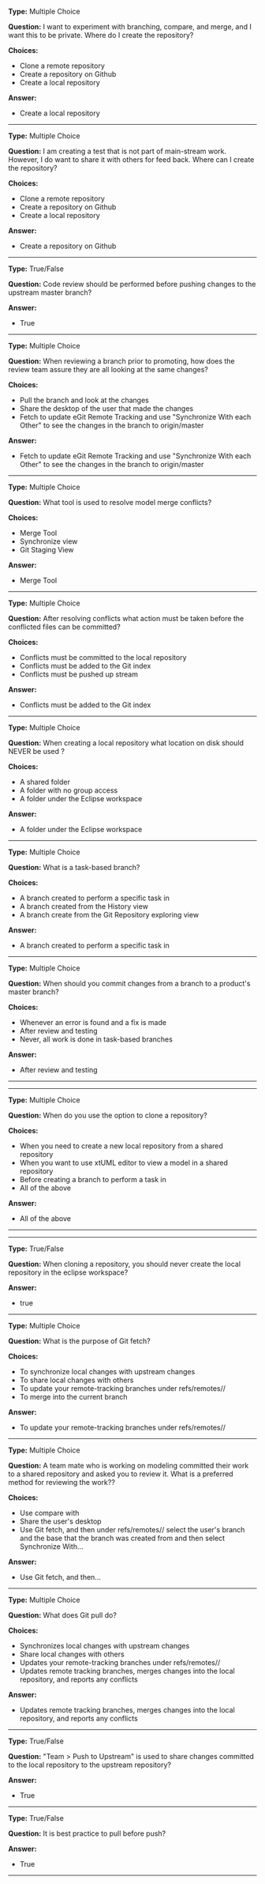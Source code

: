 __Type:__  Multiple Choice
 
__Question:__  I want to experiment with branching, compare, and merge, and I want 
this to be private.  Where do I create the repository?
 
__Choices:__
  - Clone a remote repository
  - Create a repository on Github
  - Create a local repository
  
__Answer:__
  - Create a local repository
  

----
__Type:__  Multiple Choice
 
__Question:__  I am creating a test that is not part of main-stream work.  
However, I do want to share it with others for feed back.  Where can I create the repository?
 
__Choices:__
  - Clone a remote repository
  - Create a repository on Github
  - Create a local repository

__Answer:__
  - Create a repository on Github
  
----
__Type:__  True/False
 
__Question:__  Code review should be performed before pushing changes to the upstream master branch?
 
__Answer:__
  - True
  
----
__Type:__  Multiple Choice
 
__Question:__  When reviewing a branch prior to promoting, how does 
the review team assure they are all looking at the same changes?

__Choices:__
  - Pull the branch and look at the changes
  - Share the desktop of the user that made the changes
  - Fetch to update eGit Remote Tracking and use "Synchronize With each Other" to
  see the changes in the branch to origin/master 

__Answer:__
  - Fetch to update eGit Remote Tracking and use "Synchronize With each Other" to
  see the changes in the branch to origin/master 
  
----
__Type:__  Multiple Choice
 
__Question:__  What tool is used to resolve model merge conflicts?
 
__Choices:__
  - Merge Tool 
  - Synchronize view
  - Git Staging View

__Answer:__
  - Merge Tool 
  
----
__Type:__  Multiple Choice
 
__Question:__  After resolving conflicts what action must be taken before the conflicted files can be committed?
 
__Choices:__
  - Conflicts must be committed to the local repository 
  - Conflicts must be added to the Git index
  - Conflicts must be pushed up stream

__Answer:__
  - Conflicts must be added to the Git index
  
----
__Type:__  Multiple Choice
 
__Question:__  When creating a local repository what location on disk 
should NEVER be used ?
 
__Choices:__
  - A shared folder
  - A folder with no group access 
  - A folder under the Eclipse workspace

__Answer:__
  - A folder under the Eclipse workspace
  
----
__Type:__  Multiple Choice
 
__Question:__  What is a task-based branch?
 
__Choices:__
  - A branch created to perform a specific task in 
  - A branch created from the History view
  - A branch create from the Git Repository exploring view

__Answer:__
  - A branch created to perform a specific task in 
  
----
__Type:__  Multiple Choice
 
__Question:__  When should you commit changes from a branch to a product's master branch?
 
__Choices:__
  - Whenever an error is found and a fix is made
  - After review and testing
  - Never, all work is done in task-based branches 

__Answer:__
  - After review and testing
  
----------------
----
__Type:__  Multiple Choice
 
__Question:__  When do you use the option to clone a repository?
 
__Choices:__
  - When you need to create a new local repository from a shared repository
  - When you want to use xtUML editor to view a model in a shared repository
  - Before creating a branch to perform a task in
  - All of the above

__Answer:__
  - All of the above
  
----------------
----
__Type:__  True/False
 
__Question:__  When cloning a repository, you should never create the local repository in the eclipse workspace?
 
__Answer:__
  - true
  
----
__Type:__  Multiple Choice
 
__Question:__  What is the purpose of Git fetch?
 
__Choices:__
  - To synchronize local changes with upstream changes 
  - To share local changes with others
  - To update your remote-tracking branches under refs/remotes/<remote>/
  - To merge into the current branch

__Answer:__
  - To update your remote-tracking branches under refs/remotes/<remote>/
  
----
__Type:__  Multiple Choice
 
__Question:__  A team mate who is working on modeling committed their work to a 
shared repository and asked you to review it.  What is a preferred method for reviewing the work??
 
__Choices:__
  - Use compare with 
  - Share the user's desktop
  - Use Git fetch, and then under refs/remotes/<remote>/ select the user's 
  branch and the base that the branch was created from and then select 
  Synchronize With... 

__Answer:__
  - Use Git fetch, and then...
  
----
__Type:__  Multiple Choice
 
__Question:__  What does Git pull do?
 
__Choices:__
  - Synchronizes local changes with upstream changes 
  - Share local changes with others
  - Updates your remote-tracking branches under refs/remotes/<remote>/
  - Updates remote tracking branches, merges changes into the local 
  repository, and reports any conflicts

__Answer:__
  - Updates remote tracking branches, merges changes into the local 
  repository, and reports any conflicts
  
----
__Type:__  True/False
 
__Question:__  "Team > Push to Upstream" is used to share changes committed to 
the local repository to the upstream repository?
 
__Answer:__
  - True
  
----
__Type:__  True/False
 
__Question:__  It is best practice to pull before push?
 
__Answer:__
  - True
  
----
